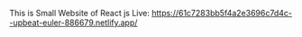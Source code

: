 This is  Small Website of React js 
Live: https://61c7283bb5f4a2e3696c7d4c--upbeat-euler-886679.netlify.app/
